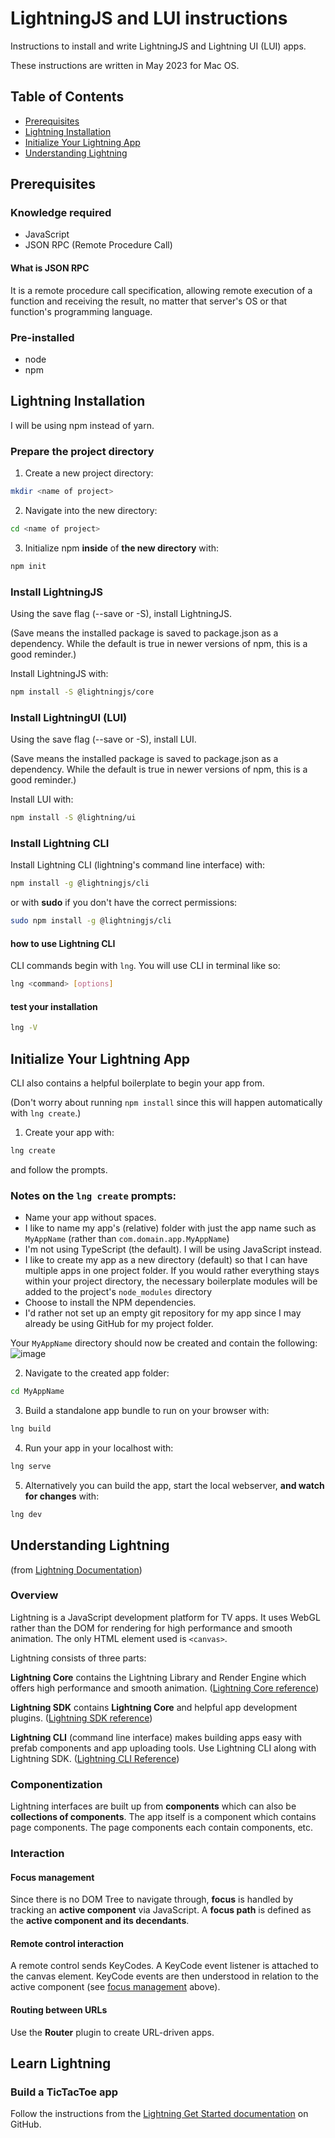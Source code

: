 # LightningJS and LUI instructions

Instructions to install and write LightningJS and Lightning UI (LUI) apps.

These instructions are written in May 2023 for Mac OS.

## Table of Contents

* [Prerequisites](#prerequisites)
* [Lightning Installation](#installation)
* [Initialize Your Lightning App](#initialize)
* [Understanding Lightning](#understand)

## <a name="prerequisites"></a>Prerequisites

### Knowledge required

* JavaScript
* JSON RPC (Remote Procedure Call)

#### What is JSON RPC

It is a remote procedure call specification, allowing remote execution of a function and receiving the result, no matter that server's OS or that function's programming language.

### Pre-installed

* node
* npm

## <a name="installation"></a>Lightning Installation

I will be using npm instead of yarn.

### Prepare the project directory

1. Create a new project directory:
```bash
mkdir <name of project>
```
2. Navigate into the new directory:
```bash
cd <name of project>
```
3. Initialize npm __inside__ of __the new directory__ with:
```bash
npm init
```

### Install LightningJS

<!-- THE FOLLOWING IS NOT NEEDED
Create a local `.npmrc` file in the project folder containing the following content:
```bat
@lightning:registry=https://artifactory.comcast.com/artifactory/api/npm/Lightning-npm-releases
@suite-themes:registry=https://artifactory.comcast.com/artifactory/api/npm/xds-npm
```
-->

Using the save flag (--save or -S), install LightningJS.

(Save means the installed package is saved to package.json as a dependency. While the default is true in newer versions of npm, this is a good reminder.)

Install LightningJS with:
```bash
npm install -S @lightningjs/core
```

### Install LightningUI (LUI)

Using the save flag (--save or -S), install LUI.

(Save means the installed package is saved to package.json as a dependency. While the default is true in newer versions of npm, this is a good reminder.)

Install LUI with:
```bash
npm install -S @lightning/ui
```

### Install Lightning CLI

Install Lightning CLI (lightning's command line interface) with:
```bash
npm install -g @lightningjs/cli
```
or with __sudo__ if you don't have the correct permissions:
```bash
sudo npm install -g @lightningjs/cli
```
#### how to use Lightning CLI

CLI commands begin with `lng`.  You will use CLI in terminal like so:
```bash
lng <command> [options]
```

#### test your installation
```bash
lng -V
```

## <a name="initialize"></a>Initialize Your Lightning App

CLI also contains a helpful boilerplate to begin your app from.

(Don't worry about running `npm install` since this will happen automatically with `lng create`.)

1. Create your app with:
```bash
lng create
```
and follow the prompts.

### Notes on the `lng create` prompts:

  * Name your app without spaces.
  * I like to name my app's (relative) folder with just the app name such as `MyAppName` (rather than `com.domain.app.MyAppName`)
  * I'm not using TypeScript (the default).  I will be using JavaScript instead.
  * I like to create my app as a new directory (default) so that I can have multiple apps in one project folder.  If you would rather everything stays within your project directory, the necessary boilerplate modules will be added to the project's `node_modules` directory
  * Choose to install the NPM dependencies.
  * I'd rather not set up an empty git repository for my app since I may already be using GitHub for my project folder.

Your `MyAppName` directory should now be created and contain the following:
![image](https://github.com/haltersweb/LightningJS_and_LUI_instructions/assets/1916488/20a6fb46-52ef-438c-9e4c-04c9ca9cb301)

2. Navigate to the created app folder:
```bash
cd MyAppName
```

3. Build a standalone app bundle to run on your browser with:
```bash
lng build
```

4. Run your app in your localhost with:
```bash
lng serve
```

5. Alternatively you can build the app, start the local webserver, __and watch for changes__ with:
```bash
lng dev
```

## <a name="understand"></a>Understanding Lightning

(from [Lightning Documentation](https://lightningjs.io/docs/#/what-is-lightning/index))

### Overview

Lightning is a JavaScript development platform for TV apps.  It uses WebGL rather than the DOM for rendering for high performance and smooth animation.  The only HTML element used is `<canvas>`.

Lightning consists of three parts:

__Lightning Core__ contains the Lightning Library and Render Engine which offers high performance and smooth animation. ([Lightning Core reference](https://lightningjs.io/docs/#/lightning-core-reference/index))

__Lightning SDK__ contains __Lightning Core__ and helpful app development plugins. ([Lightning SDK reference](https://lightningjs.io/docs/#/lightning-sdk-reference/index))

__Lightning CLI__ (command line interface) makes building apps easy with prefab components and app uploading tools.  Use Lightning CLI along with Lightning SDK. ([Lightning CLI Reference](https://lightningjs.io/docs/#/lightning-cli-reference/index))

### Componentization

Lightning interfaces are built up from __components__ which can also be __collections of components__.  The app itself is a component which contains page components.  The page components each contain components, etc.

### Interaction

#### <a name="focus_management"></a>Focus management

Since there is no DOM Tree to navigate through, __focus__ is handled by tracking an __active component__ via JavaScript.  A __focus path__ is defined as the __active component and its decendants__.

#### Remote control interaction

A remote control sends KeyCodes.  A KeyCode event listener is attached to the canvas element.  KeyCode events are then understood in relation to the active component (see [focus management](#focus_management) above).

#### Routing between URLs

Use the __Router__ plugin to create URL-driven apps.

## Learn Lightning

### Build a TicTacToe app
Follow the instructions from the [Lightning Get Started documentation](https://github.com/mlapps/lightning-getting-started-docs) on GitHub.
